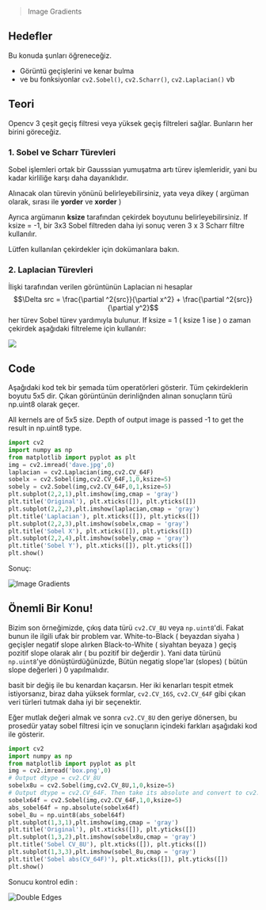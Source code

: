 > Image Gradients

## Hedefler
Bu konuda şunları öğreneceğiz.
- Görüntü geçişlerini ve kenar bulma
- ve bu fonksiyonlar `cv2.Sobel()`, `cv2.Scharr()`, `cv2.Laplacian()` vb

## Teori
Opencv 3 çeşit geçiş filtresi veya yüksek geçiş filtreleri sağlar. Bunların her birini göreceğiz.

### 1. Sobel ve Scharr Türevleri

Sobel işlemleri ortak bir Gausssian yumuşatma artı türev işlemleridir, yani bu kadar kirliliğe karşı daha dayanıklıdır.

Alınacak olan türevin yönünü belirleyebilirsiniz, yata veya dikey ( argüman olarak, sırası ile **yorder** ve **xorder** )

Ayrıca argümanın **ksize** tarafından çekirdek boyutunu belirleyebilirsiniz. If ksize = -1, bir 3x3 Sobel filtreden daha iyi sonuç veren 3 x 3 Scharr filtre kullanılır.

Lütfen kullanılan çekirdekler için dokümanlara bakın.

### 2. Laplacian Türevleri
İlişki tarafından verilen görüntünün Laplacian ni hesaplar  $$\Delta src = \frac{\partial ^2{src}}{\partial x^2} + \frac{\partial ^2{src}}{\partial y^2}$$    her türev Sobel türev yardımıyla bulunur. If ksize = 1 ( ksize 1 ise ) o zaman çekirdek aşağıdaki filtreleme için kullanılır:

![](https://opencv-python-tutroals.readthedocs.io/en/latest/_images/math/2e4e208edcbed72b60c09a9e8eb8c00c4b21dbd6.png?style=center)

## Code

Aşağıdaki kod tek bir şemada tüm operatörleri gösterir. Tüm çekirdeklerin boyutu 5x5 dir. Çıkan görüntünün derinliğnden alınan sonuçların türü np.uint8 olarak geçer.

All kernels are of 5x5 size. Depth of output image is passed -1 to get the result in np.uint8 type.

```python
import cv2
import numpy as np
from matplotlib import pyplot as plt
img = cv2.imread('dave.jpg',0)
laplacian = cv2.Laplacian(img,cv2.CV_64F)
sobelx = cv2.Sobel(img,cv2.CV_64F,1,0,ksize=5)
sobely = cv2.Sobel(img,cv2.CV_64F,0,1,ksize=5)
plt.subplot(2,2,1),plt.imshow(img,cmap = 'gray')
plt.title('Original'), plt.xticks([]), plt.yticks([])
plt.subplot(2,2,2),plt.imshow(laplacian,cmap = 'gray')
plt.title('Laplacian'), plt.xticks([]), plt.yticks([])
plt.subplot(2,2,3),plt.imshow(sobelx,cmap = 'gray')
plt.title('Sobel X'), plt.xticks([]), plt.yticks([])
plt.subplot(2,2,4),plt.imshow(sobely,cmap = 'gray')
plt.title('Sobel Y'), plt.xticks([]), plt.yticks([])
plt.show()
```
Sonuç:

![Image Gradients](https://opencv-python-tutroals.readthedocs.io/en/latest/_images/gradients.jpg?style=center)

## Önemli Bir Konu!

Bizim son örneğimizde, çıkış data türü `cv2.CV_8U` veya `np.uint8`'di. Fakat bunun ile ilgili ufak bir problem var. White-to-Black ( beyazdan siyaha ) geçişler negatif slope alırken  Black-to-White   ( siyahtan beyaza ) geçiş pozitif slope olarak alır ( bu pozitif bir değerdir ). Yani data türünü `np.uint8`'ye dönüştürdüğünüzde, Bütün negatig slope'lar (slopes) ( bütün slope değerleri ) 0 yapılmalıdır.

basit bir değiş ile bu kenardan kaçarsın. Her iki kenarları tespit etmek istiyorsanız, biraz daha yüksek formlar, `cv2.CV_16S`, `cv2.CV_64F` gibi çıkan veri türleri  tutmak daha iyi bir seçenektir.

Eğer mutlak değeri almak ve sonra `cv2.CV_8U` den geriye dönersen, bu prosedür yatay sobel filtresi için ve sonuçların içindeki farkları aşağıdaki kod ile gösterir.

```python
import cv2
import numpy as np
from matplotlib import pyplot as plt
img = cv2.imread('box.png',0)
# Output dtype = cv2.CV_8U
sobelx8u = cv2.Sobel(img,cv2.CV_8U,1,0,ksize=5)
# Output dtype = cv2.CV_64F. Then take its absolute and convert to cv2.CV_8U
sobelx64f = cv2.Sobel(img,cv2.CV_64F,1,0,ksize=5)
abs_sobel64f = np.absolute(sobelx64f)
sobel_8u = np.uint8(abs_sobel64f)
plt.subplot(1,3,1),plt.imshow(img,cmap = 'gray')
plt.title('Original'), plt.xticks([]), plt.yticks([])
plt.subplot(1,3,2),plt.imshow(sobelx8u,cmap = 'gray')
plt.title('Sobel CV_8U'), plt.xticks([]), plt.yticks([])
plt.subplot(1,3,3),plt.imshow(sobel_8u,cmap = 'gray')
plt.title('Sobel abs(CV_64F)'), plt.xticks([]), plt.yticks([])
plt.show()
```
Sonucu kontrol edin :

![Double Edges](https://opencv-python-tutroals.readthedocs.io/en/latest/_images/double_edge.jpg?style=center)
